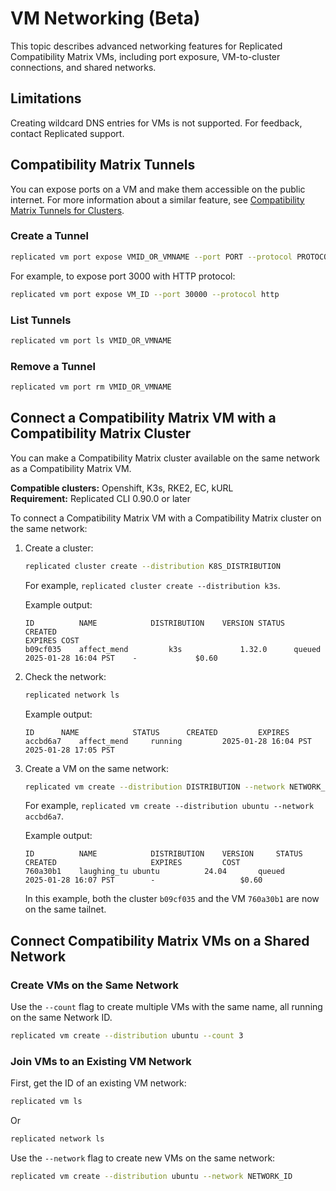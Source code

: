# VM Networking (Beta)

This topic describes advanced networking features for Replicated Compatibility Matrix VMs, including port exposure, VM-to-cluster connections, and shared networks.

## Limitations

Creating wildcard DNS entries for VMs is not supported. For feedback, contact Replicated support.

## Compatibility Matrix Tunnels

You can expose ports on a VM and make them accessible on the public internet. For more information about a similar feature, see [Compatibility Matrix Tunnels for Clusters](testing-ingress#compatibility-matrix-tunnels-beta).

### Create a Tunnel

```bash
replicated vm port expose VMID_OR_VMNAME --port PORT --protocol PROTOCOL
```

For example, to expose port 3000 with HTTP protocol:
```bash
replicated vm port expose VM_ID --port 30000 --protocol http
```

### List Tunnels

```bash
replicated vm port ls VMID_OR_VMNAME
```

### Remove a Tunnel

```bash
replicated vm port rm VMID_OR_VMNAME
```

## Connect a Compatibility Matrix VM with a Compatibility Matrix Cluster

You can make a Compatibility Matrix cluster available on the same network as a Compatibility Matrix VM.

**Compatible clusters:** Openshift, K3s, RKE2, EC, kURL  
**Requirement:** Replicated CLI 0.90.0 or later

To connect a Compatibility Matrix VM with a Compatibility Matrix cluster on the same network:

1. Create a cluster:

    ```bash
    replicated cluster create --distribution K8S_DISTRIBUTION
    ```

    For example, `replicated cluster create --distribution k3s`.

    Example output:

    ```
    ID      	NAME			DISTRIBUTION	VERSION	STATUS		CREATED	
    EXPIRES	COST
    b09cf035	affect_mend     	k3s         	1.32.0    	queued      	2025-01-28 16:04 PST    -             $0.60
    ```

1. Check the network:

    ```bash
    replicated network ls
    ```

    Example output:

    ```
    ID		NAME			STATUS		CREATED			EXPIRES
    accbd6a7	affect_mend 	running     	2025-01-28 16:04 PST    	2025-01-28 17:05 PST
    ```

1. Create a VM on the same network:

    ```bash
    replicated vm create --distribution DISTRIBUTION --network NETWORK_ID
    ```

    For example, `replicated vm create --distribution ubuntu --network accbd6a7`.

    Example output:

    ```
    ID      	NAME            DISTRIBUTION	VERSION   	STATUS      	CREATED                 	EXPIRES       	COST
    760a30b1	laughing_tu	ubuntu      	24.04     	queued      	2025-01-28 16:07 PST        -                   $0.60
    ```

    In this example, both the cluster `b09cf035` and the VM `760a30b1` are now on the same tailnet.

## Connect Compatibility Matrix VMs on a Shared Network

### Create VMs on the Same Network

Use the `--count` flag to create multiple VMs with the same name, all running on the same Network ID.

```bash
replicated vm create --distribution ubuntu --count 3
```

### Join VMs to an Existing VM Network

First, get the ID of an existing VM network:

```bash
replicated vm ls
```

Or

```bash
replicated network ls
```

Use the `--network` flag to create new VMs on the same network:

```bash
replicated vm create --distribution ubuntu --network NETWORK_ID
``` 